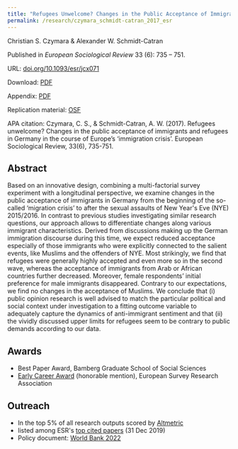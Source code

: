 ```yaml
---
title: "Refugees Unwelcome? Changes in the Public Acceptance of Immigrants and Refugees in Germany in the Course of Europe's 'Immigration Crisis'"
permalink: /research/czymara_schmidt-catran_2017_esr
---
```

Christian S. Czymara & Alexander W. Schmidt-Catran

Published in *European Sociological Review* 33 (6): 735 – 751.

URL: [doi.org/10.1093/esr/jcx071](https://doi.org/10.1093/esr/jcx071)

Download: [PDF](https://czymara.github.io/files/Czymara_2017_Refugees-Unwelcome.pdf)

Appendix: [PDF](https://czymara.github.io/files/Czymara_2017_Refugees-Unwelcome_Appendix.pdf)

Replication material: [OSF](https://osf.io/veqrh/)

APA citation: Czymara, C. S., & Schmidt-Catran, A. W. (2017). Refugees unwelcome? Changes in the public acceptance of immigrants and refugees in Germany in the course of Europe’s ‘immigration crisis’. European Sociological Review, 33(6), 735-751.

Abstract
------
Based on an innovative design, combining a multi-factorial survey experiment with a longitudinal perspective, we examine changes in the public acceptance of immigrants in Germany from the beginning of the so-called ‘migration crisis’ to after the sexual assaults of New Year's Eve (NYE) 2015/2016. In contrast to previous studies investigating similar research questions, our approach allows to differentiate changes along various immigrant characteristics. Derived from discussions making up the German immigration discourse during this time, we expect reduced acceptance especially of those immigrants who were explicitly connected to the salient events, like Muslims and the offenders of NYE. Most strikingly, we find that refugees were generally highly accepted and even more so in the second wave, whereas the acceptance of immigrants from Arab or African countries further decreased. Moreover, female respondents’ initial preference for male immigrants disappeared. Contrary to our expectations, we find no changes in the acceptance of Muslims. We conclude that (i) public opinion research is well advised to match the particular political and social context under investigation to a fitting outcome variable to adequately capture the dynamics of anti-immigrant sentiment and that (ii) the vividly discussed upper limits for refugees seem to be contrary to public demands according to our data.


Awards
------
- Best Paper Award, Bamberg Graduate School of Social Sciences
- [Early Career Award](https://www.europeansurveyresearch.org/awards/prize) (honorable mention), European Survey Research Association


Outreach
------
- In the top 5% of all research outputs scored by [Altmetric](https://oxfordjournals.altmetric.com/details/27636896)
- listed among ESR's [top cited papers](https://academic.oup.com/esr/pages/Top_Cited_Papers) (31 Dec 2019)
- Policy document: [World Bank 2022](https://openknowledge.worldbank.org/handle/10986/36914)

